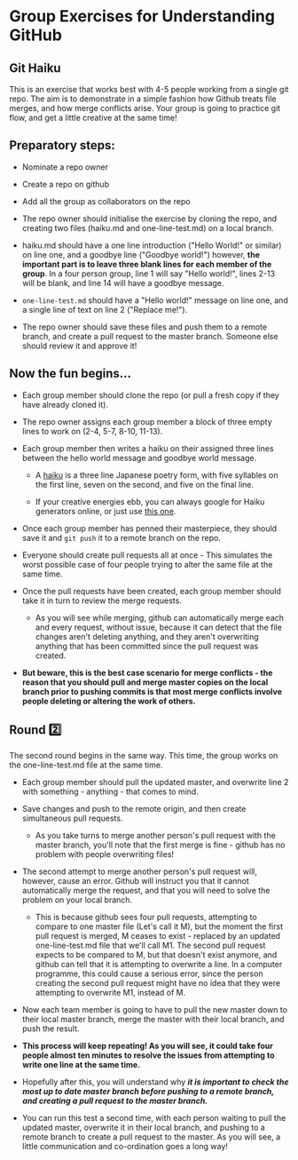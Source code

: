 # Group Exercises for Understanding GitHub

## Git Haiku

This is an exercise that works best with 4-5 people working from a single git repo. The aim is to demonstrate in a simple fashion how Github treats file merges, and how merge conflicts arise.
Your group is going to practice git flow, and get a little creative at the same time!

## Preparatory steps:
* Nominate a repo owner

* Create a repo on github

* Add all the group as collaborators on the repo

* The repo owner should initialise the exercise by cloning the repo, and creating two files (haiku.md and one-line-test.md) on a local branch.

* haiku.md should have a one line introduction ("Hello World!" or similar) on line one, and a goodbye line ("Goodbye world!") however, **the important part is to leave three blank lines for each member of the group**. In a four person group, line 1 will say "Hello world!", lines 2-13 will be blank, and line 14 will have a goodbye message.

* `one-line-test.md` should have a "Hello world!" message on line one, and a single line of text on line 2 ("Replace me!").

* The repo owner should save these files and push them to a remote branch, and create a pull request to the master branch. Someone else should review it and approve it!

## Now the fun begins...

* Each group member should clone the repo (or pull a fresh copy if they have already cloned it).

* The repo owner assigns each group member a block of three empty lines to work on (2-4, 5-7, 8-10, 11-13).

* Each group member then writes a haiku on their assigned three lines between the hello world message and goodbye world message.

    - A [haiku](https://en.wikipedia.org/wiki/Haiku) is a three line Japanese poetry form, with five syllables on the first line, seven on the second, and five on the final line.

    - If your creative energies ebb, you can always google for Haiku generators online, or just use [this one](http://www.everypoet.com/haiku/default.htm).

* Once each group member has penned their masterpiece, they should save it and `git push` it to a remote branch on the repo.

* Everyone should create pull requests all at once - This simulates the worst possible case of four people trying to alter the same file at the same time.

* Once the pull requests have been created, each group member should take it in turn to review the merge requests.

  - As you will see while merging, github can automatically merge each and every request, without issue, because it can detect that the file changes aren't deleting anything, and they aren't overwriting anything that has been committed since the pull request was created.

* **But beware, this is the best case scenario for merge conflicts - the reason that you should pull and merge master copies on the local branch prior to pushing commits is that most merge conflicts involve people deleting or altering the work of others.**

## Round :two:
The second round begins in the same way. This time, the group works on the one-line-test.md file at the same time.

* Each group member should pull the updated master, and overwrite line 2 with something - anything - that comes to mind.

* Save changes and push to the remote origin, and then create simultaneous pull requests.
  - As you take turns to merge another person's pull request with the master branch, you'll note that the first merge is fine - github has no problem with people overwriting files!

* The second attempt to merge another person's pull request will, however, cause an error. Github will instruct you that it cannot automatically merge the request, and that you will need to solve the problem on your local branch.
  - This is because github sees four pull requests, attempting to compare to one master file (Let's call it M), but the moment the first pull request is merged, M ceases to exist - replaced by an updated one-line-test.md file that we'll call M1. The second pull request expects to be compared to M, but that doesn't exist anymore, and github can tell that it is attempting to overwrite a line. In a computer programme, this could cause a serious error, since the person creating the second pull request might have no idea that they were attempting to overwrite M1, instead of M.
  
* Now each team member is going to have to pull the new master down to their local master branch, merge the master with their local branch, and push the result.

* **This process will keep repeating! As you will see, it could take four people almost ten minutes to resolve the issues from attempting to write one line at the same time.**

* Hopefully after this, you will understand why ***it is important to check the most up to date master branch before pushing to a remote branch, and creating a pull request to the master branch.***

* You can run this test a second time, with each person waiting to pull the updated master, overwrite it in their local branch, and pushing to a remote branch to create a pull request to the master. As you will see, a little communication and co-ordination goes a long way!
